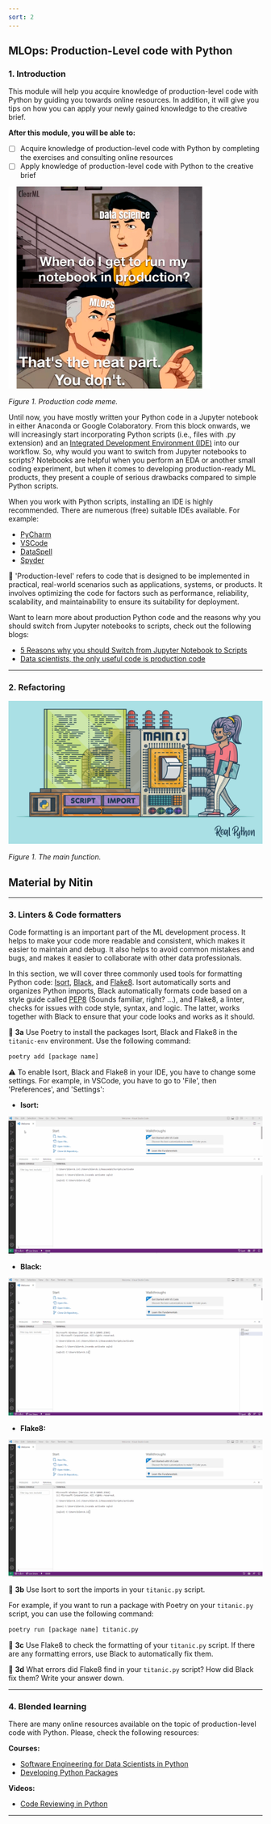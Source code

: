 ```yaml
---
sort: 2
---
```


## MLOps: Production-Level code with Python

### 1. Introduction

This module will help you acquire knowledge of production-level code with Python by guiding you towards online resources. In addition, it will give you tips on how you can apply your newly gained knowledge to the creative brief.

__After this module, you will be able to:__

- [ ] Acquire knowledge of production-level code with Python by completing the exercises and consulting online resources
- [ ] Apply knowledge of production-level code with Python to the creative brief

<img src="./images/ProductionCode.png" alt="Production code" width="400"/>

*Figure 1. Production code meme.*

Until now, you have mostly written your Python code in a Jupyter notebook in either Anaconda or Google Colaboratory. From this block onwards, we will increasingly start incorporating Python scripts (i.e., files with .py extension) and an [Integrated Development Environment (IDE)](https://www.codecademy.com/article/what-is-an-ide) into our workflow. So, why would you want to switch from Jupyter notebooks to scripts? Notebooks are helpful when you perform an EDA or another small coding experiment, but when it comes to developing production-ready ML products, they present a couple of serious drawbacks compared to simple Python scripts. 

When you work with Python scripts, installing an IDE is highly recommended. There are numerous (free) suitable IDEs available. For example:

- [PyCharm](https://www.jetbrains.com/pycharm/) 
- [VSCode](https://code.visualstudio.com/) 
- [DataSpell](https://www.jetbrains.com/dataspell/) 
- [Spyder](https://www.spyder-ide.org/) 

:bell: 'Production-level' refers to code that is designed to be implemented in practical, real-world scenarios such as applications, systems, or products. It involves optimizing the code for factors such as performance, reliability, scalability, and maintainability to ensure its suitability for deployment.

Want to learn more about production Python code and the reasons why you should switch from Jupyter notebooks to scripts, check out the following blogs:

- [5 Reasons why you should Switch from Jupyter Notebook to Scripts](https://towardsdatascience.com/5-reasons-why-you-should-switch-from-jupyter-notebook-to-scripts-cb3535ba9c95by)
- [Data scientists, the only useful code is production code](https://thuijskens.github.io/2018/11/13/useful-code-is-production-code/) 

***

### 2. Refactoring 

<img src="./images/MainFunction.jpg" alt="Main function in Python" width="600">

*Figure 1. The main function.*

## Material by Nitin

***

### 3. Linters & Code formatters 

Code formatting is an important part of the ML development process. It helps to make your code more readable and consistent, which makes it easier to maintain and debug. It also helps to avoid common mistakes and bugs, and makes it easier to collaborate with other data professionals. 

In this section, we will cover three commonly used tools for formatting Python code: [Isort](https://pycqa.github.io/isort/), [Black](https://black.readthedocs.io/en/stable/), and [Flake8](https://flake8.pycqa.org/en/latest/). Isort automatically sorts and organizes Python imports, Black automatically formats code based on a style guide called [PEP8](https://peps.python.org/pep-0008/) (Sounds familiar, right? ...), and Flake8, a linter, checks for issues with code style, syntax, and logic. The latter, works together with Black to ensure that your code looks and works as it should.

:pencil: __3a__ Use Poetry to install the packages Isort, Black and Flake8 in the ```titanic-env``` environment. Use the following command:

```bash
poetry add [package name]
```

:warning: To enable Isort, Black and Flake8 in your IDE, you have to change some settings. For example, in VSCode, you have to go to 'File', then 'Preferences', and 'Settings':

- __Isort:__

![Enable Isort in VSCode](./images/Isort.gif)

- __Black:__

![Enable Black in VSCode](./images/Black.gif)

- __Flake8:__

![Enable Flake8 in VSCode](./images/Flake8.gif)

:pencil: __3b__ Use Isort to sort the imports in your ```titanic.py``` script.

For example, if you want to run a package with Poetry on your ```titanic.py``` script, you can use the following command:

```bash
poetry run [package name] titanic.py
```

:pencil: __3c__ Use Flake8 to check the formatting of your ```titanic.py``` script. If there are any formatting errors, use Black to automatically fix them.

:pencil: __3d__ What errors did Flake8 find in your ```titanic.py``` script? How did Black fix them? Write your answer down. 

***

### 4. Blended learning

There are many online resources available on the topic of production-level code with Python. Please, check the following resources:

__Courses:__

- [Software Engineering for Data Scientists in Python](https://app.datacamp.com/learn/courses/software-engineering-for-data-scientists-in-python)
- [Developing Python Packages](https://app.datacamp.com/learn/courses/developing-python-packages)

__Videos:__

- [Code Reviewing in Python](https://www.youtube.com/watch?v=1CKNMgG7D64&list=PLnK6m_JBRVNqskWiXLxx1QRDDng9O8Fsf)

***
